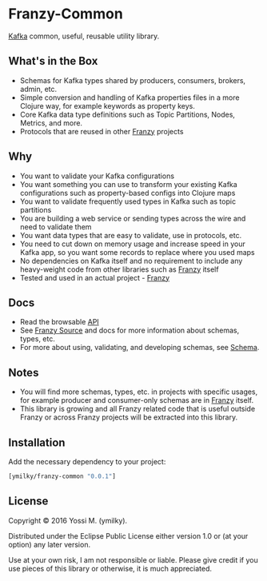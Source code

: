 # Franzy-Common

[Kafka](http://kafka.apache.org/documentation.html) common, useful, reusable utility library.

## What's in the Box

* Schemas for Kafka types shared by producers, consumers, brokers, admin, etc.
* Simple conversion and handling of Kafka properties files in a more Clojure way, for example keywords as property keys.
* Core Kafka data type definitions such as Topic Partitions, Nodes, Metrics, and more.
* Protocols that are reused in other [Franzy](https://github.com/ymilky/franzy) projects

## Why

* You want to validate your Kafka configurations
* You want something you can use to transform your existing Kafka configurations such as property-based configs into Clojure maps
* You want to validate frequently used types in Kafka such as topic partitions
* You are building a web service or sending types across the wire and need to validate them
* You want data types that are easy to validate, use in protocols, etc.
* You need to cut down on memory usage and increase speed in your Kafka app, so you want some records to replace where you used maps
* No dependencies on Kafka itself and no requirement to include any heavy-weight code from other libraries such as [Franzy](https://github.com/ymilky/franzy) itself
* Tested and used in an actual project - [Franzy](https://github.com/ymilky/franzy)

## Docs

* Read the browsable [API](http://ymilky.github.io/franzy-common/index.html)
* See [Franzy Source](https://github.com/ymilky/franzy) and docs for more information about schemas, types, etc.
* For more about using, validating, and developing schemas, see [Schema](https://github.com/plumatic/schema).

## Notes

* You will find more schemas, types, etc. in projects with specific usages, for example producer and consumer-only schemas are in [Franzy](https://github.com/ymilky/franzy) itself.
* This library is growing and all Franzy related code that is useful outside Franzy or across Franzy projects will be extracted into this library.

## Installation

Add the necessary dependency to your project:

```clojure
[ymilky/franzy-common "0.0.1"]
```


## License

Copyright © 2016 Yossi M. (ymilky).

Distributed under the Eclipse Public License either version 1.0 or (at your option) any later version.

Use at your own risk, I am not responsible or liable. Please give credit if you use pieces of this library or otherwise, it is much appreciated.

